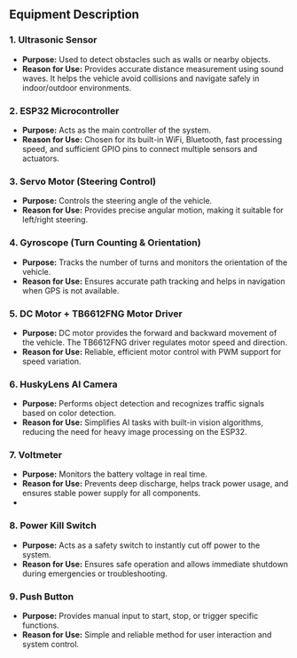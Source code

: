 ## Equipment Description  

### 1. Ultrasonic Sensor
- **Purpose:** Used to detect obstacles such as walls or nearby objects.  
- **Reason for Use:** Provides accurate distance measurement using sound waves. It helps the vehicle avoid collisions and navigate safely in indoor/outdoor environments.  

### 2. ESP32 Microcontroller
- **Purpose:** Acts as the main controller of the system.  
- **Reason for Use:** Chosen for its built-in WiFi, Bluetooth, fast processing speed, and sufficient GPIO pins to connect multiple sensors and actuators.  

### 3. Servo Motor (Steering Control)
- **Purpose:** Controls the steering angle of the vehicle.  
- **Reason for Use:** Provides precise angular motion, making it suitable for left/right steering.  

### 4. Gyroscope (Turn Counting & Orientation)
- **Purpose:** Tracks the number of turns and monitors the orientation of the vehicle.  
- **Reason for Use:** Ensures accurate path tracking and helps in navigation when GPS is not available.  

### 5. DC Motor + TB6612FNG Motor Driver
- **Purpose:** DC motor provides the forward and backward movement of the vehicle. The TB6612FNG driver regulates motor speed and direction.  
- **Reason for Use:** Reliable, efficient motor control with PWM support for speed variation.  

### 6. HuskyLens AI Camera
- **Purpose:** Performs object detection and recognizes traffic signals based on color detection.  
- **Reason for Use:** Simplifies AI tasks with built-in vision algorithms, reducing the need for heavy image processing on the ESP32.

### 7. Voltmeter
- **Purpose:** Monitors the battery voltage in real time.  
- **Reason for Use:** Prevents deep discharge, helps track power usage, and ensures stable power supply for all components.
-  
### 8. Power Kill Switch
- **Purpose:** Acts as a safety switch to instantly cut off power to the system.  
- **Reason for Use:** Ensures safe operation and allows immediate shutdown during emergencies or troubleshooting.  

### 9. Push Button
- **Purpose:** Provides manual input to start, stop, or trigger specific functions.  
- **Reason for Use:** Simple and reliable method for user interaction and system control.  

